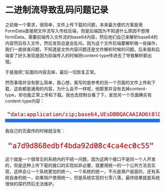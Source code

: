 # 二进制流导致乱码问题记录

之前做一个需求，很简单，文件上传下载的问题，本来最方便的方案是用FormData直接把文件流写入传给后端，但是后端因为不知道什么原因不想用formData，需要前端传入文件流的base64内容，然后他们自己来解析base64的内容然后存入文件，然后发现总是会乱吗，因为这个文件后端要解析做一些操作，我们一直排查问题，不知道是文件内容问题还是文件解析时候的问题。后来我和后端查了好久发现是因为前端传入的时候把content-type传进去了导致解析额出错。

于是我把‘,’前面的内容去掉，最后一切恢复正常。

然而事情并没有那么简单，我心想，我写的是参考的另一个页面的文件上传和下载，这些都是通用的内容，为什么会不一样呢，他那里并没有去掉content-type，却也能正常上传和下载。我也去控制台看了下，发现另一个页面确实有content-type内容：

![image.png](./assets/image-20230130171253914.png)

我自己的页面传的时候就没有：

![image.png](./assets/image-20230130171852615.png)

这个就是一个很常见的系统内的不统一问题，因为这两个接口不是同一个人开发的，但是这种上传下载的接口的实现如非必要，就要用统一的一个公共方法去实现，这样会让一个系统更加的统一，一个系统的统一，不光是用户层面的，还有系统自身的统一，如果用户使用统一，但是系统实现的七零八落，最终结果就是系统很快的腐朽然后无法维护。
